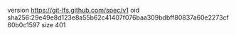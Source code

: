 version https://git-lfs.github.com/spec/v1
oid sha256:29e49e8d123e8a55b62c41407f076baa309bdbff80837a60e2273cf60b0c1597
size 401
